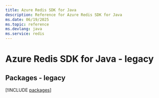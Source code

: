 ```yaml
---
title: Azure Redis SDK for Java
description: Reference for Azure Redis SDK for Java
ms.date: 06/19/2025
ms.topic: reference
ms.devlang: java
ms.service: redis
---
```

# Azure Redis SDK for Java - legacy
## Packages - legacy
[!INCLUDE [packages](redis-index.md)]